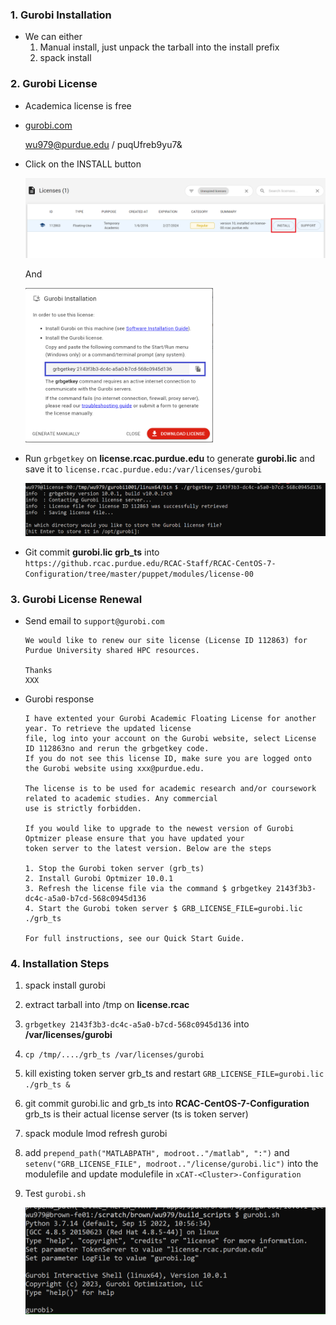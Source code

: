 ### 1. Gurobi Installation

- We can either  
  1) Manual install, just unpack the tarball into the install prefix  
  2) spack install

### 2. Gurobi License

- Academica license is free

- [gurobi.com](https://gurobi.com)  
  
  wu979@purdue.edu / puqUfreb9yu7&

-  Click on the INSTALL button 
      
    <!-- ![](gurobi_install.png) -->      
    <img src="gurobi_install.png" width="600x480">    
    
    And  
    
    <!-- ![]((install_command.png) -->  
    <img src="install_command.png" width="300x240">     
    
-  Run `grbgetkey` on **license.rcac.purdue.edu** to generate **gurobi.lic** 
   and save it to `license.rcac.purdue.edu:/var/licenses/gurobi`
   
    <!-- ![]((grbgetkey.png) -->  
    <img src="grbgetkey.png" width="600x480">  
  
- Git commit **gurobi.lic  grb_ts** into  
  `https://github.rcac.purdue.edu/RCAC-Staff/RCAC-CentOS-7-Configuration/tree/master/puppet/modules/license-00`  

### 3. Gurobi License Renewal

- Send email to `support@gurobi.com`  

   ```
   We would like to renew our site license (License ID 112863) for Purdue University shared HPC resources.
   
   Thanks
   XXX
   ```

- Gurobi response
  
  ```
  I have extented your Gurobi Academic Floating License for another year. To retrieve the updated license 
  file, log into your account on the Gurobi website, select License ID 112863no and rerun the grbgetkey code. 
  If you do not see this license ID, make sure you are logged onto the Gurobi website using xxx@purdue.edu. 
  
  The license is to be used for academic research and/or coursework related to academic studies. Any commercial 
  use is strictly forbidden.
  
  If you would like to upgrade to the newest version of Gurobi Optmizer please ensure that you have updated your 
  token server to the latest version. Below are the steps
  
  1. Stop the Gurobi token server (grb_ts)
  2. Install Gurobi Optmizer 10.0.1
  3. Refresh the license file via the command $ grbgetkey 2143f3b3-dc4c-a5a0-b7cd-568c0945d136
  4. Start the Gurobi token server $ GRB_LICENSE_FILE=gurobi.lic ./grb_ts
  
  For full instructions, see our Quick Start Guide.
  ```
  
### 4. Installation Steps

  1) spack install gurobi
  2) extract tarball into /tmp on **license.rcac** 
  3) `grbgetkey 2143f3b3-dc4c-a5a0-b7cd-568c0945d136` into **/var/licenses/gurobi**
  4) `cp /tmp/..../grb_ts /var/licenses/gurobi` 
  5) kill existing token server grb_ts and restart `GRB_LICENSE_FILE=gurobi.lic ./grb_ts &`  
  
  6) git commit gurobi.lic and grb_ts into **RCAC-CentOS-7-Configuration**  
     grb_ts is their actual license server (ts is token server)
     
  7) spack module lmod refresh gurobi 
  8) add `prepend_path("MATLABPATH", modroot.."/matlab", ":")` and `setenv("GRB_LICENSE_FILE", modroot.."/license/gurobi.lic")` into the modulefile and update modulefile in `xCAT-<Cluster>-Configuration` 
  9) Test `gurobi.sh`
     
     <!-- ![]((gurobi_test.png) -->  
     <img src="gurobi_test.png" width="600x480">     
    
